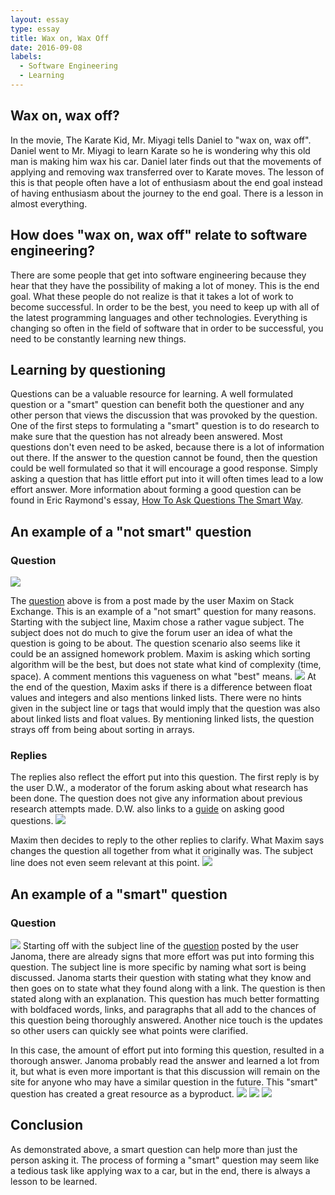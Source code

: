```yaml
---
layout: essay
type: essay
title: Wax on, Wax Off
date: 2016-09-08
labels:
  - Software Engineering
  - Learning
---
```


<H2>Wax on, wax off?</H2>

In the movie, The Karate Kid, Mr. Miyagi tells Daniel to "wax on, wax off". Daniel went to Mr. Miyagi to learn Karate so he is wondering why this old man is making him wax his car. Daniel later finds out that the movements of applying and removing wax transferred over to Karate moves. The lesson of this is that people often have a lot of enthusiasm about the end goal instead of having enthusiasm about the journey to the end goal. There is a lesson in almost everything.

<H2>How does "wax on, wax off" relate to software engineering?</H2>

There are some people that get into software engineering because they hear that they have the possibility of making a lot of money. This is the end goal. What these people do not realize is that it takes a lot of work to become successful. In order to be the best, you need to keep up with all of the latest programming languages and other technologies. Everything is changing so often in the field of software that in order to be successful, you need to be constantly learning new things.

<H2>Learning by questioning</H2>

Questions can be a valuable resource for learning. A well formulated question or a "smart" question can benefit both the questioner and any other person that views the discussion that was provoked by the question. One of the first steps to formulating a "smart" question is to do research to make sure that the question has not already been answered. Most questions don't even need to be asked, because there is a lot of information out there. If the answer to the question cannot be found, then the question could be well formulated so that it will encourage a good response. Simply asking a question that has little effort put into it will often times lead to a low effort answer. More information about forming a good question can be found in Eric Raymond's essay, <a href="http://www.catb.org/esr/faqs/smart-questions.html" target="_blank"> How To Ask Questions The Smart Way</a>.

<H2>An example of a "not smart" question</H2>

<H3>Question</H3>

<img class="ui big rounded image" src="../images/notSmartQuestion.png">

The  <a href="http://cs.stackexchange.com/questions/52138/sort-complexity-in-a-random-array" target="_blank"> question</a> above is from a post made by the user Maxim on Stack Exchange. This is an example of a "not smart" question for many reasons. Starting with the subject line, Maxim chose a rather vague subject. The subject does not do much to give the forum user an idea of what the question is going to be about. The question scenario also seems like it could be an assigned homework problem. Maxim is asking which sorting algorithm will be the best, but does not state what kind of complexity (time, space). A comment mentions this vagueness on what "best" means. 
<img class="ui big rounded image" src="../images/notSmartQuestionComment2.png">
At the end of the question, Maxim asks if there is a difference between float values and integers and also mentions linked lists. There were no hints given in the subject line or tags that would imply that the question was also about linked lists and float values. By mentioning linked lists, the question strays off from being about sorting in arrays.

<H3>Replies</H3>

The replies also reflect the effort put into this question. The first reply is by the user D.W., a moderator of the forum asking about what research has been done. The question does not give any information about previous research attempts made. D.W. also links to a <a href="http://cs.stackexchange.com/help/how-to-ask" target="_blank"> guide</a> on asking good questions.
<img class="ui big rounded image" src="../images/notSmartQuestionComment1.png">

Maxim then decides to reply to the other replies to clarify. What Maxim says changes the question all together from what it originally was. The subject line does not even seem relevant at this point.
<img class="ui big rounded image" src="../images/notSmartQuestionComment3.png">


<H2>An example of a "smart" question</H2>

<H3>Question</H3>
<img class="ui big rounded image" src="../images/smartQuestion.png">
Starting off with the subject line of the <a href="http://cs.stackexchange.com/questions/3/why-is-quicksort-better-than-other-sorting-algorithms-in-practice" target="_blank"> question</a> posted by the user Janoma, there are already signs that more effort was put into forming this question. The subject line is more specific by naming what sort is being discussed. Janoma starts their question with stating what they know and then goes on to state what they found along with a link. The question is then stated along with an explanation. This question has much better formatting with boldfaced words, links, and paragraphs that all add to the chances of this question being thoroughly answered. Another nice touch is the updates so other users can quickly see what points were clarified. 

In this case, the amount of effort put into forming this question, resulted in a thorough answer. Janoma probably read the answer and learned a lot from it, but what is even more important is that this discussion will remain on the site for anyone who may have a similar question in the future. This "smart" question has created a great resource as a byproduct.
<img class="ui big rounded image" src="../images/smartQuestionAnswer1.png">
<img class="ui big rounded image" src="../images/smartQuestionAnswer2.png">
<img class="ui big rounded image" src="../images/smartQuestionAnswer3.png">

<H2>Conclusion</H2>

As demonstrated above, a smart question can help more than just the person asking it. The process of forming a "smart" question may seem like a tedious task like applying wax to a car, but in the end, there is always a lesson to be learned.
